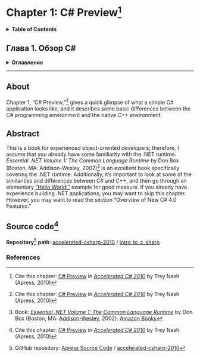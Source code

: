 # Chapter 1: C# Preview[^1]
<details>
  <summary><b>Table of Contents</b></summary>

- Differences Between C# and C++
  * C#
  * C++
  * CLR Garbage Collection
- Example of a C# Program
- Overview of Features Added in C# 2.0
- Overview of Features Added in C# 3.0
- Overview of New C# 4.0 Features
- Summary
</details>

## Глава 1. Обзор C#
<details>
  <summary><b>Оглавление</b></summary>

- Отличия между C# и C++		
  * Язык C#
  * Язык C++
  * Сборка мусора CLR
- Пример программы на C#		
- Обзор средств, добавленных в C# 2.0		
- Обзор средств, добавленных в C# 3.0		
- Обзор новых средств C# 4.0		
- Резюме	
</details>

---
## About
Chapter 1, “C# Preview,”[^1] gives a quick glimpse of what a simple C# application looks like, and it
describes some basic differences between the C# programming environment and the native C++ 
environment.

## Abstract
This is a book for experienced object-oriented developers; therefore, I assume that you already have 
some familiarity with the .NET runtime. _Essential .NET Volume 1: The Common Language Runtime_ by 
Don Box (Boston, MA: Addison-Wesley, 2002)[^2] is an excellent book specifically covering the .NET 
runtime. Additionally, it’s important to look at some of the similarities and differences between C# and 
C++, and then go through an elementary 
[“Hello World!”](https://github.com/Apress/accelerated-csharp-2010/blob/master/intro_to_c_sharp/hello_world.cs)
example for good measure. If you already have 
experience building .NET applications, you may want to skip this chapter. However, you may want to 
read the section “Overview of New C# 4.0 Features.”

## Source code[^1]
**Repository**[^3] **path**: [accelerated-csharp-2010](https://github.com/Apress/accelerated-csharp-2010)
/ [intro_to_c_sharp](https://github.com/Apress/accelerated-csharp-2010/tree/master/intro_to_c_sharp)

### References
[^1]: Cite this chapter: [C# Preview](https://link.springer.com/chapter/10.1007/978-1-4302-2538-6_1) in [_Accelerated C# 2010_](https://link.springer.com/book/10.1007/978-1-4302-2538-6) by Trey Nash (Apress, 2010)
[^2]: Book: [_Essential .NET Volume 1: The Common Language Runtime_](https://learning.oreilly.com/library/view/essential-net-volume/0201734117/) by 
Don Box (Boston, MA: [Addison-Wesley](https://en.wikipedia.org/wiki/Addison-Wesley), 2002). [Amazon Books](https://www.amazon.com/Essential-NET-Common-Language-Runtime/dp/0201734117)
[^3]: GitHub repository: [Apress Source Code](https://github.com/Apress) / [accelerated-csharp-2010](https://github.com/Apress/accelerated-csharp-2010)
